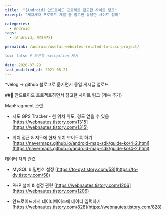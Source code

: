 ```yaml
---
title:  "[Android] 안드로이드 프로젝트 참고한 사이트 링크"
excerpt: "세차새차 프로젝트 개발 중 참고한 유용한 사이트 정리"

categories:
  - Android
tags:
  - [Android, 세차새차]

permalink: /android/useful-websites-related-to-scsc-project/

toc: false # 오른쪽 navigation 제거
 
date: 2020-07-29
last_modified_at: 2021-08-21
---
```

*velog -> github 블로그로 옮기면서 동일 게시글 업로드

##🦥 안드로이드 프로젝트하면서 참고한 사이트 링크 (계속 추가)

MapFragment 관련
* 지도 GPS Tracker - 현 위치 위도, 경도 얻을 수 있음
[https://webnautes.tistory.com/1315](https://webnautes.tistory.com/1315)

* 위치 접근 & 지도에 현재 위치 보이도록 하기
[https://navermaps.github.io/android-map-sdk/guide-ko/4-2.html](https://navermaps.github.io/android-map-sdk/guide-ko/4-2.html)


데이터 처리 관련
* MySQL 비밀번호 설정
[https://to-dy.tistory.com/58](https://to-dy.tistory.com/58)

* PHP 설치 & 설정 관련
[https://webnautes.tistory.com/1206](https://webnautes.tistory.com/1206)

* 안드로이드에서 데이터베이스에 데이터 입력하기
[https://webnautes.tistory.com/828](https://webnautes.tistory.com/828)
